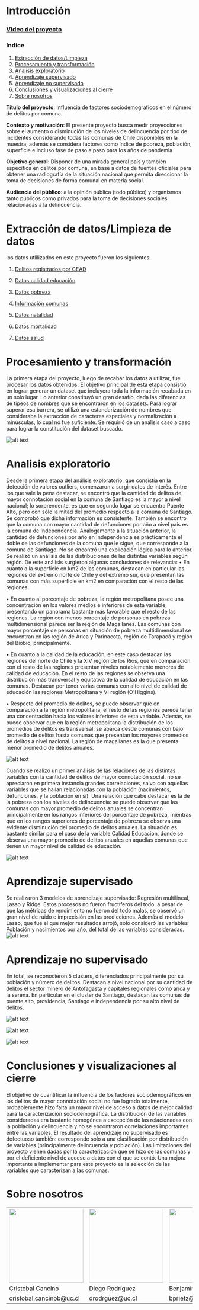 # Introducción

### [Video del proyecto](https://www.youtube.com/watch?v=ObUYAk9pEFU)

### **Indice**

1. [Extracción de datos/Limpieza](https://08benja08p.github.io/Grupo-8-CDD/#extracci%C3%B3n-de-datoslimpieza-de-datos)
2. [Procesamiento y transformación](https://08benja08p.github.io/Grupo-8-CDD/#procesamiento-y-transformaci%C3%B3n)
3. [Analisis exploratorio](https://08benja08p.github.io/Grupo-8-CDD/#analisis-exploratorio)
4. [Aprendizaje supervisado](https://08benja08p.github.io/Grupo-8-CDD/#aprendizaje-supervisado)
5. [Aprendizaje no supervisado](https://08benja08p.github.io/Grupo-8-CDD/#aprendizaje-no-supervisado)
6. [Conclusiones y visualizaciones al cierre](https://08benja08p.github.io/Grupo-8-CDD/#conclusiones-y-visualizaciones-al-cierre)
7. [Sobre nosotros](https://08benja08p.github.io/Grupo-8-CDD/#sobre-nosotros)

**Título del proyecto**: Influencia de factores sociodemográficos en el número de delitos por comuna.

**Contexto y motivación**: El presente proyecto busca medir proyecciones sobre el aumento o disminución de los niveles de delincuencia por tipo de incidentes considerando todas las comunas de Chile disponibles en la muestra, además se considera factores como índice de pobreza, población, superficie e incluso fase de paso a paso para los años de pandemia

**Objetivo general**: Disponer de una mirada general país y también específica en delitos por comuna, en base a datos de fuentes oficiales para obtener una radiografía de la situación nacional que permita direccionar la toma de decisiones de forma comunal en materia social.

**Audiencia del público**: a la opinión pública (todo público) y organismos tanto públicos como privados para la toma de decisiones sociales relacionadas a la delincuencia.

# Extracción de datos/Limpieza de datos

los datos utlilizados en este proyecto fueron los siguientes:

1. [Delitos registrados por CEAD](http://cead.spd.gov.cl/centro-de-documentacion/?wpdmpro=estadisticas-anuales-delitos-de-mayor-connotacion-social-dmcs-base-censo-2017)

2. [Datos calidad educación](http://datos.mineduc.cl/dashboards/20014/descarga-bases-de-datos-sned/)

3. [Datos pobreza](http://observatorio.ministeriodesarrollosocial.gob.cl/storage/docs/pobreza-comunal/2017/PLANILLA_Estimaciones_comunales_tasa_pobreza_por_ingresos_multidimensional_2017.xlsx)

4. [Información comunas](https://github.com/MinCiencia/Datos-COVID19/blob/master/input/Otros/InformacionComunas.csv)

5. [Datos natalidad](https://github.com/MinCiencia/Datos-COVID19/tree/master/input/RegistroCivil)

6. [Datos mortalidad](https://github.com/MinCiencia/Datos-COVID19/tree/master/input/RegistroCivil)

7. [Datos salud](https://repositoriodeis.minsal.cl/DatosAbiertos/Establecimientos_ChileDEIS_MINSAL%2010-12-2021.xlsx)

# Procesamiento y transformación

La primera etapa del proyecto, luego de recabar los datos a utilizar, fue procesar los datos obtenidos. El objetivo principal de esta etapa consistió en lograr generar un dataset que incluyera toda la información recabada en un solo lugar. Lo anterior constituyó un gran desafío, dada las diferencias de tipeos de nombres que se encontraron en los datasets. Para lograr superar esa barrera, se utilizó una estandarización de nombres que consideraba la extracción de caracteres especiales y normalización a minúsculas, lo cual no fue suficiente. Se requirió de un análisis caso a caso para lograr la constitución del dataset buscado.

![alt text](https://github.com/08benja08p/Grupo-8-CDD/raw/main/Fotos/dataset.jpg "Logo Title Text 1")


# Analisis exploratorio

Desde la primera etapa del análisis exploratorio, que consistía en la detección de valores outliers, comenzaron a surgir datos de interés. Entre los que vale la pena destacar, se encontró que la cantidad de delitos de mayor connotación social en la comuna de Santiago es la mayor a nivel nacional; lo sorprendente, es que en segundo lugar se encuentra Puente Alto, pero con sólo la mitad del promedio respecto a la comuna de Santiago. Se comprobó que dicha información es consistente. 
También se encontró que la comuna con mayor cantidad de defunciones por año a nivel país es la comuna de Independencia. Análogamente a la situación anterior, la cantidad de defunciones por año en Independencia es prácticamente el doble de las defunciones de la comuna que le sigue, que corresponde a la comuna de Santiago. No se encontró una explicación lógica para lo anterior.
Se realizó un análisis de las distribuciones de las distintas variables según región. De este análisis surgieron algunas conclusiones de relevancia:
•	En cuanto a la superficie en km2 de las comunas, destacan en particular las regiones del extremo norte de Chile y del extremo sur, que presentan las comunas con más superficie en km2 en comparación con el resto de las regiones.

•	En cuanto al porcentaje de pobreza, la región metropolitana posee una concentración en los valores medios e inferiores de esta variable, presentando un panorama bastante más favorable que el resto de las regiones. La región con menos porcentaje de personas en pobreza multidimensional parece ser la región de Magallanes. Las comunas con mayor porcentaje de personas en situación de pobreza multidimensional se encuentran en las región de Arica y Parinacota, región de Tarapacá y región del Biobío, principalmente.

•	En cuanto a la calidad de la educación, en este caso destacan las regiones del norte de Chile y la XIV región de los Ríos, que en comparación con el resto de las regiones presentan niveles notablemente menores de calidad de educación. En el resto de las regiones se observa una distribución más transversal y equitativa de la calidad de educación en las comunas. Destacan por tener varias comunas con alto nivel de calidad de educación las regiones Metropolitana y VI región (O'Higgins).

•	Respecto del promedio de delitos, se puede observar que en comparación a la región metropolitana, el resto de las regiones parece tener una concentración hacia los valores inferiores de esta variable. Además, se puede observar que en la región metropolitana la distribución de los promedios de delitos es transversal: se abarca desde comunas con bajo promedio de delitos hasta comunas que presentan los mayores promedios de delitos a nivel nacional. La región de magallanes es la que presenta menor promedio de delitos anuales. 

![alt text](https://github.com/08benja08p/Grupo-8-CDD/raw/main/Fotos/alo.jpg "Logo Title Text 1")


Cuando se realizó un primer análisis de las relaciones de las distintas variables con la cantidad de delitos de mayor connotación social, no se apreciaron en primera instancia grandes correlaciones, salvo con aquellas variables que se hallan relacionadas con la población (nacimientos, defunciones, y la población en sí). Una relación que cabe destacar es la de la pobreza con los niveles de delincuencia:  se puede observar que las comunas con mayor promedio de delitos anuales se concentran principalmente en los rangos inferiores del porcentaje de pobreza, mientras que en los rangos superiores de porcentaje de pobreza se observa una evidente disminución del promedio de delitos anuales. La situación es bastante similar para el caso de la variable Calidad Educacion, donde se observa una mayor promedio de delitos anuales en aquellas comunas que tienen un mayor nivel de calidad de educación.

![alt text](https://github.com/08benja08p/Grupo-8-CDD/raw/main/Fotos/graf.jpg "Logo Title Text 1")


# Aprendizaje supervisado

Se realizaron 3 modelos de aprendizaje supervisado: Regresión multilineal, Lasso y Ridge. Estos procesos no fueron fructíferos del todo: a pesar de que las métricas de rendimiento no fueron del todo malas, se observó un gran nivel de ruido e imprecisión en las predicciones. Además el modelo Lasso, que fue el que mejor resultados arrojó, solo consideró las variables Población y nacimientos por año, del total de las variables consideradas.
![alt text](https://github.com/08benja08p/Grupo-8-CDD/raw/main/Fotos/6_graf.jpg "Logo Title Text 1")



# Aprendizaje no supervisado

En total, se reconocieron 5 clusters, diferenciados principalmente por su población y número de delitos. Destacan a nivel nacional por su cantidad de delitos el sector minero de Antofagasta y capitales regionales como arica y la serena. En particular en el cluster de Santiago, destacan las comunas de puente alto, providencia, Santiago e independencia por su alto nivel de delitos.


![alt text](https://github.com/08benja08p/Grupo-8-CDD/raw/main/Fotos/snap_1.jpg.png "Logo Title Text 1")

![alt text](https://github.com/08benja08p/Grupo-8-CDD/raw/main/Fotos/snap_2.jpg.png "Logo Title Text 1")

![alt text](https://github.com/08benja08p/Grupo-8-CDD/raw/main/Fotos/snap_3.jpg.png "Logo Title Text 1")


# Conclusiones y visualizaciones al cierre

El objetivo de cuantificar la influencia de los factores sociodemográficos en los delitos de mayor connotación social no fue logrado totalmente, probablemente hizo falta un mayor nivel de acceso a datos de mejor calidad para la caracterización sociodemográfica.
La distribución de las variables consideradas era bastante homogénea a excepción de las relacionadas con la población y delincuencia y no se encontraron correlaciones importantes entre las variables. El resultado del aprendizaje no supervisado es defectuoso también: corresponde solo a una clasificación por distribución de variables (principalmente delincuencia y población).
Las limitaciones del proyecto vienen dadas por la caracterización que se hizo de las comunas y por el deficiente nivel de acceso a datos con el que se contó. Una mejora importante a implementar para este proyecto es la selección de las variables que caracterizan a las comunas.

# Sobre nosotros

<table>
  <tr>
    <td><img src="https://github.com/08benja08p/Grupo-8-CDD/raw/main/Fotos/Foto-Cristobal.jpg" width="200"></td>
    <td><img src="https://github.com/08benja08p/Grupo-8-CDD/raw/main/Fotos/Foto-Diego.jpg" width="200"></td>
    <td><img src="https://github.com/08benja08p/Grupo-8-CDD/raw/main/Fotos/Benja-Foto.JPG" width="200" ></td>
    <td><img src="https://github.com/08benja08p/Grupo-8-CDD/raw/main/Fotos/Foto-Larry.jpg" width="200"></td>
  </tr>
  <tr>
    <td>Cristobal Cancino</td>
    <td>Diego Rodríguez</td>
    <td>Benjamín Prieto</td>
    <td>Larry Uribe</td>
  </tr>
  <tr>
    <td>cristobal.cancinob@uc.cl</td>
    <td>drodrguez@uc.cl</td>
    <td>bprietz@uc.cl</td>
    <td>larry@uc.cl</td>
  </tr>
</table>
